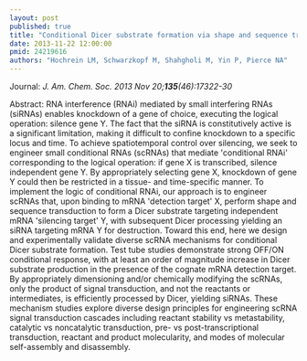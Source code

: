 ```yaml
---
layout: post
published: true
title: "Conditional Dicer substrate formation via shape and sequence transduction with small conditional RNAs."
date: 2013-11-22 12:00:00
pmid: 24219616
authors: "Hochrein LM, Schwarzkopf M, Shahgholi M, Yin P, Pierce NA"
---
```


Journal: *J. Am. Chem. Soc. 2013 Nov 20;**135**(46):17322-30*

Abstract: RNA interference (RNAi) mediated by small interfering RNAs (siRNAs) enables knockdown of a gene of choice, executing the logical operation: silence gene Y. The fact that the siRNA is constitutively active is a significant limitation, making it difficult to confine knockdown to a specific locus and time. To achieve spatiotemporal control over silencing, we seek to engineer small conditional RNAs (scRNAs) that mediate 'conditional RNAi' corresponding to the logical operation: if gene X is transcribed, silence independent gene Y. By appropriately selecting gene X, knockdown of gene Y could then be restricted in a tissue- and time-specific manner. To implement the logic of conditional RNAi, our approach is to engineer scRNAs that, upon binding to mRNA 'detection target' X, perform shape and sequence transduction to form a Dicer substrate targeting independent mRNA 'silencing target' Y, with subsequent Dicer processing yielding an siRNA targeting mRNA Y for destruction. Toward this end, here we design and experimentally validate diverse scRNA mechanisms for conditional Dicer substrate formation. Test tube studies demonstrate strong OFF/ON conditional response, with at least an order of magnitude increase in Dicer substrate production in the presence of the cognate mRNA detection target. By appropriately dimensioning and/or chemically modifying the scRNAs, only the product of signal transduction, and not the reactants or intermediates, is efficiently processed by Dicer, yielding siRNAs. These mechanism studies explore diverse design principles for engineering scRNA signal transduction cascades including reactant stability vs metastability, catalytic vs noncatalytic transduction, pre- vs post-transcriptional transduction, reactant and product molecularity, and modes of molecular self-assembly and disassembly.

